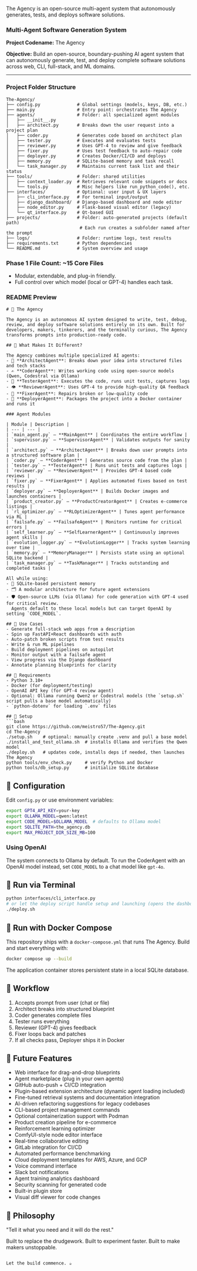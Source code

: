 The Agency is an open-source multi-agent system that autonomously generates, tests, and deploys software solutions.

### Multi-Agent Software Generation System

**Project Codename:** The Agency

**Objective:** Build an open-source, boundary-pushing AI agent system that can autonomously generate, test, and deploy complete software solutions across web, CLI, full-stack, and ML domains.

---

### Project Folder Structure
```
The-Agency/
├── config.py              # Global settings (models, keys, DB, etc.)
├── main.py                # Entry point: orchestrates The Agency
├── agents/                # Folder: all specialized agent modules
│   ├── __init__.py
│   ├── architect.py       # Breaks down the user request into a project plan
│   ├── coder.py           # Generates code based on architect plan
│   ├── tester.py          # Executes and evaluates tests
│   ├── reviewer.py        # Uses GPT-4 to review and give feedback
│   ├── fixer.py           # Uses test feedback to auto-repair code
│   ├── deployer.py        # Creates Docker/CI/CD and deploys
│   ├── memory.py          # SQLite-based memory and task recall
│   └── task_manager.py    # Maintains current task list and their status
├── tools/                 # Folder: shared utilities
│   ├── context_loader.py  # Retrieves relevant code snippets or docs
│   └── tools.py           # Misc helpers like run_python_code(), etc.
├── interfaces/            # Optional: user input & UX layers
│   ├── cli_interface.py   # For terminal input/output
│   ├── django_dashboard/  # Django-based dashboard and node editor
│   ├── node_editor.py     # Flask-based visual editor (legacy)
│   └── qt_interface.py    # Qt-based GUI
├── projects/              # Folder: auto-generated projects (default path)
                            # Each run creates a subfolder named after the prompt
├── logs/                  # Folder: runtime logs, test results
├── requirements.txt       # Python dependencies
└── README.md              # System overview and usage
```

### Phase 1 File Count: ~15 Core Files

- Modular, extendable, and plug-in friendly.
- Full control over which model (local or GPT-4) handles each task.

### README Preview
```
# 🧠 The Agency

The Agency is an autonomous AI system designed to write, test, debug, review, and deploy software solutions entirely on its own. Built for developers, makers, tinkerers, and the terminally curious, The Agency transforms prompts into production-ready code.

## 🚨 What Makes It Different?

The Agency combines multiple specialized AI agents:
- 🧱 **ArchitectAgent**: Breaks down your idea into structured files and tech stacks
- ✍️ **CoderAgent**: Writes working code using open-source models (Qwen, Codestral via Ollama)
- 🧪 **TesterAgent**: Executes the code, runs unit tests, captures logs
- 👁️ **ReviewerAgent**: Uses GPT-4 to provide high-quality QA feedback
- 🔧 **FixerAgent**: Repairs broken or low-quality code
- 🚀 **DeployerAgent**: Packages the project into a Docker container and runs it

### Agent Modules

| Module | Description |
| --- | --- |
| `main_agent.py` – **MainAgent** | Coordinates the entire workflow |
| `supervisor.py` – **SupervisorAgent** | Validates outputs for sanity |
| `architect.py` – **ArchitectAgent** | Breaks down user prompts into a structured software plan |
| `coder.py` – **CoderAgent** | Generates source code from the plan |
| `tester.py` – **TesterAgent** | Runs unit tests and captures logs |
| `reviewer.py` – **ReviewerAgent** | Provides GPT‑4 based code reviews |
| `fixer.py` – **FixerAgent** | Applies automated fixes based on test results |
| `deployer.py` – **DeployerAgent** | Builds Docker images and launches containers |
| `product_creator.py` – **ProductCreatorAgent** | Creates e-commerce listings |
| `rl_optimizer.py` – **RLOptimizerAgent** | Tunes agent performance via RL |
| `failsafe.py` – **FailsafeAgent** | Monitors runtime for critical errors |
| `self_learner.py` – **SelfLearnerAgent** | Continuously improves agent skills |
| `evolution_logger.py` – **EvolutionLogger** | Tracks system learning over time |
| `memory.py` – **MemoryManager** | Persists state using an optional SQLite backend |
| `task_manager.py` – **TaskManager** | Tracks outstanding and completed tasks |

All while using:
- 🧠 SQLite-based persistent memory
- 🗂️ A modular architecture for future agent extensions
- 🛡️ Open-source LLMs (via Ollama) for code generation with GPT-4 used for critical review.
  Agents default to these local models but can target OpenAI by setting `CODE_MODEL`.

## 🧰 Use Cases
- Generate full-stack web apps from a description
- Spin up FastAPI+React dashboards with auth
- Auto-patch broken scripts from test results
- Write & run ML pipelines
- Build deployment pipelines on autopilot
- Monitor output with a failsafe agent
- View progress via the Django dashboard
- Annotate planning blueprints for clarity

## 💽 Requirements
- Python 3.10+
- Docker (for deployment/testing)
- OpenAI API key (for GPT-4 review agent)
- Optional: Ollama running Qwen2 or Codestral models (the `setup.sh` script pulls a base model automatically)
- `python-dotenv` for loading `.env` files

## 🔌 Setup
```bash
git clone https://github.com/meistro57/The-Agency.git
cd The-Agency
./setup.sh    # optional: manually create .venv and pull a base model
./install_and_test_ollama.sh  # installs Ollama and verifies the Qwen model
./deploy.sh   # updates code, installs deps if needed, then launches The Agency
python tools/env_check.py     # verify Python and Docker
python tools/db_setup.py      # initialize SQLite database
```

## 🧠 Configuration
Edit `config.py` or use environment variables:
```bash
export GPT4_API_KEY=your-key
export OLLAMA_MODEL=qwen:latest
export CODE_MODEL=$OLLAMA_MODEL  # defaults to Ollama model
export SQLITE_PATH=the_agency.db
export MAX_PROJECT_DIR_SIZE_MB=100
```

### Using OpenAI
The system connects to Ollama by default. To run the CoderAgent with an OpenAI
model instead, set `CODE_MODEL` to a chat model like `gpt-4o`.

## 🧪 Run via Terminal
```bash
python interfaces/cli_interface.py
# or let the deploy script handle setup and launching (opens the dashboard)
./deploy.sh
```

## 🐳 Run with Docker Compose
This repository ships with a `docker-compose.yml` that runs The Agency. Build and start everything with:
```bash
docker compose up --build
```
The application container stores persistent state in a local SQLite database.

## 🧪 Workflow
1. Accepts prompt from user (chat or file)
2. Architect breaks into structured blueprint
3. Coder generates complete files
4. Tester runs everything
5. Reviewer (GPT-4) gives feedback
6. Fixer loops back and patches
7. If all checks pass, Deployer ships it in Docker

## 🔮 Future Features
- Web interface for drag-and-drop blueprints
- Agent marketplace (plug in your own agents)
- GitHub auto-push + CI/CD integration
- Plugin-based extension architecture (dynamic agent loading included)
- Fine-tuned retrieval systems and documentation integration
- AI-driven refactoring suggestions for legacy codebases
- CLI-based project management commands
- Optional containerization support with Podman
- Product creation pipeline for e-commerce
- Reinforcement learning optimizer
- ComfyUI-style node editor interface
- Real-time collaborative editing
- GitLab integration for CI/CD
- Automated performance benchmarking
- Cloud deployment templates for AWS, Azure, and GCP
- Voice command interface
- Slack bot notifications
- Agent training analytics dashboard
- Security scanning for generated code
- Built-in plugin store
- Visual diff viewer for code changes

## 🧠 Philosophy
"Tell it what you need and it will do the rest."

Built to replace the drudgework. Built to experiment faster. Built to make makers unstoppable.
```

Let the build commence. ☕

